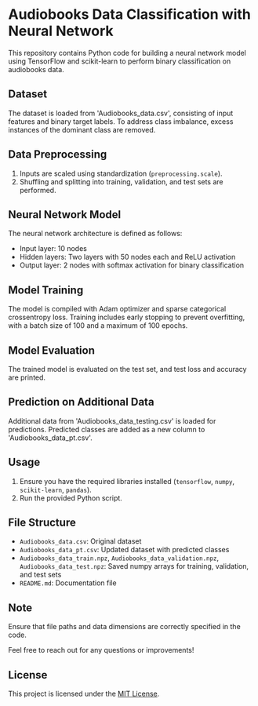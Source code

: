 # Audiobooks Data Classification with Neural Network

This repository contains Python code for building a neural network model using TensorFlow and scikit-learn to perform binary classification on audiobooks data.

## Dataset

The dataset is loaded from 'Audiobooks_data.csv', consisting of input features and binary target labels. To address class imbalance, excess instances of the dominant class are removed.

## Data Preprocessing

1. Inputs are scaled using standardization (`preprocessing.scale`).
2. Shuffling and splitting into training, validation, and test sets are performed.

## Neural Network Model

The neural network architecture is defined as follows:

- Input layer: 10 nodes
- Hidden layers: Two layers with 50 nodes each and ReLU activation
- Output layer: 2 nodes with softmax activation for binary classification

## Model Training

The model is compiled with Adam optimizer and sparse categorical crossentropy loss. Training includes early stopping to prevent overfitting, with a batch size of 100 and a maximum of 100 epochs.

## Model Evaluation

The trained model is evaluated on the test set, and test loss and accuracy are printed.

## Prediction on Additional Data

Additional data from 'Audiobooks_data_testing.csv' is loaded for predictions. Predicted classes are added as a new column to 'Audiobooks_data_pt.csv'.

## Usage

1. Ensure you have the required libraries installed (`tensorflow`, `numpy`, `scikit-learn`, `pandas`).
2. Run the provided Python script.

## File Structure

- `Audiobooks_data.csv`: Original dataset
- `Audiobooks_data_pt.csv`: Updated dataset with predicted classes
- `Audiobooks_data_train.npz`, `Audiobooks_data_validation.npz`, `Audiobooks_data_test.npz`: Saved numpy arrays for training, validation, and test sets
- `README.md`: Documentation file

## Note

Ensure that file paths and data dimensions are correctly specified in the code.

Feel free to reach out for any questions or improvements!


## License

This project is licensed under the [MIT License](LICENSE).
